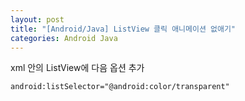 ```yaml
---
layout: post
title: "[Android/Java] ListView 클릭 애니메이션 없애기"
categories: Android Java
---
```


xml 안의 ListView에 다음 옵션 추가
```xml
android:listSelector="@android:color/transparent"
```